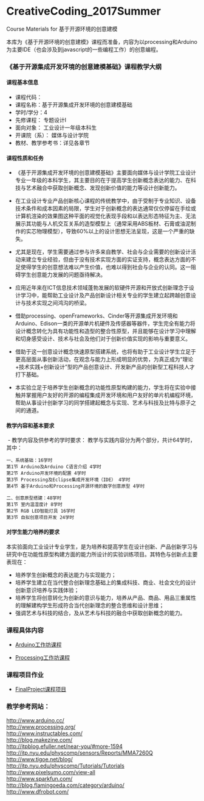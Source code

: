 # CreativeCoding_2017Summer

Course Materials for 基于开源环境的创意建模

本库为《基于开源环境的创意建模》课程而准备，内容为以processing和Arduino为主要IDE（也会涉及到javascript的一些编程工作）的创意编程。

### 《基于开源集成开发环境的创意建模基础》课程教学大纲

#### 课程基本信息

- 课程代码：   
- 课程名称：基于开源集成开发环境的创意建模基础  
- 学时/学分：4  
- 先修课程： 专题设计I  
- 面向对象： 工业设计一年级本科生  
- 开课院（系）： 媒体与设计学院  
- 教材、教学参考书：详见各章节

#### 课程性质和任务

- 《基于开源集成开发环境的创意建模基础》主要面向媒体与设计学院工业设计专业一年级的本科学生，其主要目的在于提高学生创新概念表达的能力、在科技与艺术融合中获取创新概念、发现创新价值的能力等设计创新能力。   

- 在工业设计专业产品创新核心课程的传统教学中，由于受制于专业知识、设备技术条件和成本因素的局限，学生对于创新概念的表达通常仅仅停留在手绘或计算机渲染的效果图这种平面的视觉化表现手段和以表达形态特征为主、无法展示其功能与人机交互关系的造型模型上（通常采用ABS板材、石膏或油泥制作的实芯物理模型），导致60%以上的设计思想无法呈现，这是一个严重的缺失。  

- 尤其是现在，学生需要通过参与许多来自教学、社会与企业需要的创新设计活动来建立专业经验，但由于没有技术实现方面的实证支持，概念表达方面的不足使得学生的创意想法难以产生价值，也难以得到社会与企业的认同。这一阻碍学生创意能力发展的问题亟待解决。  

- 应用近年来在ICT信息技术领域蓬勃发展的软硬件开源和开放式创新理念于设计学习中，能帮助工业设计及产品创新设计相关专业的学生建立起跨越创意设计与技术实现之间鸿沟的桥梁。  

- 借助processing、openFrameworks、Cinder等开源集成开发环境和Arduino、Edison一类的开源单片机硬件及传感器等器件，学生完全有能力将设计概念转化为具有功能性和造型的整合性原型，并且能够在设计学习中理解和切身感受设计、技术与社会及他们对于创新价值实现的影响与重要意义。  

- 借助于这一创意设计概念快速原型搭建系统，也将有助于工业设计学生立足于更高层面从事创新活动，在观念与能力上形成明显的优势，为真正成为“理论+技术实践+创新设计”型的产品创意设计、开发新产品的创新型工程科技人才打下基础。  

- 本实验立足于培养学生创新概念的功能性原型构建的能力，学生将在实验中接触并掌握用户友好的开源的编程集成开发环境和用户友好的单片机编程环境，帮助从事设计创新学习的同学搭建起概念与实现、艺术与科技及比特与原子之间的通道。  

#### 教学内容和基本要求
  - 教学内容及供参考的学时要求：
    教学与实践内容分为两个部分，共计64学时，其中：
    
    一、系统基础：16学时  
    第1节 Arduino及Arduino C语言介绍 4学时  
    第2节 Arduino开发环境的配置 4学时  
    第3节 Processing及Eclipse集成开发环境（IDE） 4学时  
    第4节 基于Arduino和Processing开源环境的数字创意原型 4学时  
    
    二、创意原型搭建：48学时  
    第1节 室内温湿度计 8学时  
    第2节 RGB LED智能灯具 16学时  
    第3节 自拟创意项目开发 24学时  

#### 对学生能力培养的要求

  本实验面向工业设计专业学生，是为培养和提高学生在设计创新、产品创新学习与研究中在功能性原型构建方面的能力所设计的实验训练项目。其特色与创新点主要表现在：
- 培养学生创新概念的表达能力与实现能力；
- 培养学生建立在当代整合创新理念基础上的集成科技、商业、社会文化的设计创新意识培养与实践体验；
- 培养学生将创意转化为创新的意识与能力，培养从产品、商品、用品三重属性的理解建构学生形成符合当代创新理念的整合思维和设计思维；
- 强调艺术与科技的结合，及从艺术与科技的融合中获取创新概念的能力。


### 课程具体内容

- [Arduino工作坊课程](https://github.com/ddurAdvisor/CreativeCoding_2017Summer/tree/master/ArduinoCourse)

- [Processing工作坊课程](https://github.com/ddurAdvisor/CreativeCoding_2017Summer/tree/master/ProcessingCourse)

### 课程项目作业

- [FinalProject课程项目](https://github.com/ddurAdvisor/CreativeCoding_2017Summer/tree/master/FinalProject)

### 教学参考网站：  
http://www.arduino.cc/  
http://www.processing.org/  
http://www.instructables.com/  
http://blog.makezine.com/  
http://itpblog.efuller.net/near-you/#more-1594  
http://itp.nyu.edu/physcomp/sensors/Reports/MMA7260Q  
http://www.tigoe.net/blog/  
http://itp.nyu.edu/physcomp/Tutorials/Tutorials  
http://www.pixelsumo.com/view-all  
http://www.sparkfun.com/  
http://blog.flamingoeda.com/category/arduino/  
http://www.dfrobot.com/  

